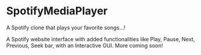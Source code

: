 # SpotifyMediaPlayer
A Spotify clone that plays your favorite songs...!

A Spotify website interface with added functionalities like Play, Pause, Next, Previous, Seek bar, with an Interactive GUI. More coming soon!
